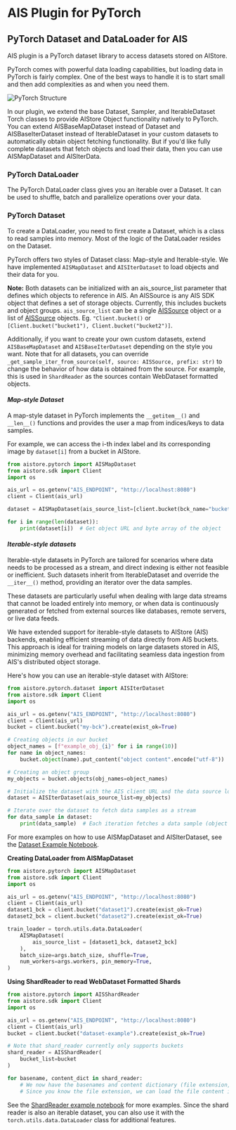 # AIS Plugin for PyTorch

## PyTorch Dataset and DataLoader for AIS

AIS plugin is a PyTorch dataset library to access datasets stored on AIStore.

PyTorch comes with powerful data loading capabilities, but loading data in PyTorch is fairly complex. One of the best ways to handle it is to start small and then add complexities as and when you need them.

![PyTorch Structure](/docs/images/pytorch_structure.webp)

In our plugin, we extend the base Dataset, Sampler, and IterableDataset Torch classes to provide AIStore Object functionality natively to PyTorch. You can extend AISBaseMapDataset instead of Dataset and AISBaseIterDataset instead of IterableDataset in your custom datasets to automatically obtain object fetching functionality. But if you'd like fully complete datasets that fetch objects and load their data, then you can use AISMapDataset and AISIterData.

### PyTorch DataLoader

The PyTorch DataLoader class gives you an iterable over a Dataset. It can be used to shuffle, batch and parallelize operations over your data.

### PyTorch Dataset

To create a DataLoader, you need to first create a Dataset, which is a class to read samples into memory. Most of the logic of the DataLoader resides on the Dataset.

PyTorch offers two styles of Dataset class: Map-style and Iterable-style. We have implemented ```AISMapDataset``` and ```AISIterDataset``` to load objects and their data for you.

**Note:** Both datasets can be initialized with an ais_source_list parameter that defines which objects to reference in AIS.
 An AISSource is any AIS SDK object that defines a set of storage objects. Currently, this includes buckets and object groups.
```ais_source_list``` can be a single [AISSource](https://github.com/NVIDIA/aistore/blob/main/python/aistore/sdk/ais_source.py) object or a list of [AISSource](https://github.com/NVIDIA/aistore/blob/main/python/aistore/sdk/ais_source.py) objects. Eg. ```"Client.bucket()``` or ```[Client.bucket("bucket1"), Client.bucket("bucket2")]```.

Additionally, if you want to create your own custom datasets,
extend ```AISBaseMapDataset``` and ```AISBaseIterDataset``` depending on the style you want.
Note that for all datasets, you can override ```_get_sample_iter_from_source(self, source: AISSource, prefix: str)``` to change the behavior of how data is obtained from the source. For example, this is used in ```ShardReader``` as the sources contain WebDataset formatted objects.

#### ***Map-style Dataset***

A map-style dataset in PyTorch implements the `__getitem__()` and `__len__()` functions and provides the user a map from indices/keys to data samples.

For example, we can access the i-th index label and its corresponding image by ```dataset[i]``` from a bucket in AIStore.

```python
from aistore.pytorch import AISMapDataset
from aistore.sdk import Client
import os

ais_url = os.getenv("AIS_ENDPOINT", "http://localhost:8080")
client = Client(ais_url)

dataset = AISMapDataset(ais_source_list=[client.bucket(bck_name="bucket1"), client.bucket(bck_name="bucket2")])

for i in range(len(dataset)):
    print(dataset[i])  # Get object URL and byte array of the object
```

#### ***Iterable-style datasets***

Iterable-style datasets in PyTorch are tailored for scenarios where data needs to be processed as a stream, and direct indexing is either not feasible or inefficient. Such datasets inherit from IterableDataset and override the `__iter__()` method, providing an iterator over the data samples.

These datasets are particularly useful when dealing with large data streams that cannot be loaded entirely into memory, or when data is continuously generated or fetched from external sources like databases, remote servers, or live data feeds.

We have extended support for iterable-style datasets to AIStore (AIS) backends, enabling efficient streaming of data directly from AIS buckets. This approach is ideal for training models on large datasets stored in AIS, minimizing memory overhead and facilitating seamless data ingestion from AIS's distributed object storage.

Here's how you can use an iterable-style dataset with AIStore:

```python
from aistore.pytorch.dataset import AISIterDataset
from aistore.sdk import Client
import os

ais_url = os.getenv("AIS_ENDPOINT", "http://localhost:8080")
client = Client(ais_url)
bucket = client.bucket("my-bck").create(exist_ok=True)

# Creating objects in our bucket
object_names = [f"example_obj_{i}" for i in range(10)]
for name in object_names:
    bucket.object(name).put_content("object content".encode("utf-8"))

# Creating an object group
my_objects = bucket.objects(obj_names=object_names)

# Initialize the dataset with the AIS client URL and the data source location
dataset = AISIterDataset(ais_source_list=my_objects)

# Iterate over the dataset to fetch data samples as a stream
for data_sample in dataset:
    print(data_sample)  # Each iteration fetches a data sample (object name and byte array)
```

For more examples on how to use AISMapDataset and AISIterDataset, see the [Dataset Example Notebook](../../examples/aisio-pytorch/dataset_example.ipynb).


**Creating DataLoader from AISMapDataset**
```python
from aistore.pytorch import AISMapDataset
from aistore.sdk import Client
import os

ais_url = os.getenv("AIS_ENDPOINT", "http://localhost:8080")
client = Client(ais_url)
dataset1_bck = client.bucket("dataset1").create(exist_ok=True)
dataset2_bck = client.bucket("dataset2").create(exist_ok=True)

train_loader = torch.utils.data.DataLoader(
    AISMapDataset(
        ais_source_list = [dataset1_bck, dataset2_bck]
    ),
    batch_size=args.batch_size, shuffle=True,
    num_workers=args.workers, pin_memory=True,
)
```

**Using ShardReader to read WebDataset Formatted Shards**
```python
from aistore.pytorch import AISShardReader
from aistore.sdk import Client
import os

ais_url = os.getenv("AIS_ENDPOINT", "http://localhost:8080")
client = Client(ais_url)
bucket = client.bucket("dataset-example").create(exist_ok=True)

# Note that shard_reader currently only supports buckets
shard_reader = AISShardReader(
    bucket_list=bucket
)

for basename, content_dict in shard_reader:
    # We now have the basenames and content dictionary (file extension, bytes) for every sample
    # Since you know the file extension, we can load the file content in the appropriate way
```

See the [ShardReader example notebook](../../examples/aisio-pytorch/shard_reader_example.ipynb) for more examples. Since the shard reader is also an iterable dataset, you can also use it with the `torch.utils.data.DataLoader` class for additional features.
